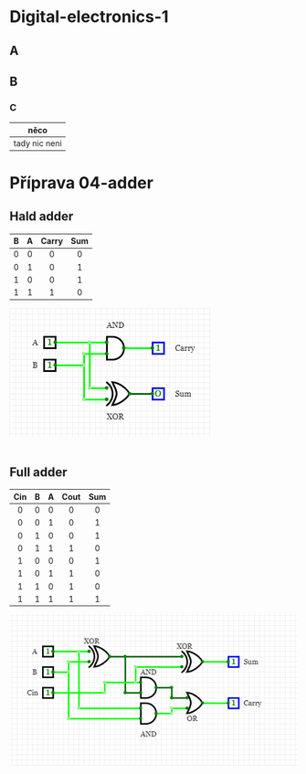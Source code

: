 # Digital-electronics-1
## A
## B
### C
| **něco** |
| :-: |
| tady nic neni |

# Příprava 04-adder
## Hald adder
| **B** | **A** | **Carry** | **Sum** |
| :-: | :-: | :-: | :-: |
| 0 | 0 | 0 | 0 |
| 0 | 1 | 0 | 1 |
| 1 | 0 | 0 | 1 |
| 1 | 1 | 1 | 0 |


![Logic diagram half adder](https://github.com/xmajnu00/Digital-electronics-1/blob/master/Labs/03-segment/Half_Adder.png)<br/> <br/>

## Full adder
| **Cin** | **B** | **A** | **Cout** | **Sum** |
| :-: | :-: | :-: | :-: | :-: |
| 0 | 0 | 0 | 0 | 0 |
| 0 | 0 | 1 | 0 | 1 |
| 0 | 1 | 0 | 0 | 1 |
| 0 | 1 | 1 | 1 | 0 |
| 1 | 0 | 0 | 0 | 1 |
| 1 | 0 | 1 | 1 | 0 |
| 1 | 1 | 0 | 1 | 0 |
| 1 | 1 | 1 | 1 | 1 |

![Logic diagram full adder](https://github.com/xmajnu00/Digital-electronics-1/blob/master/Labs/03-segment/Full_adder.png)<br/> <br/>
